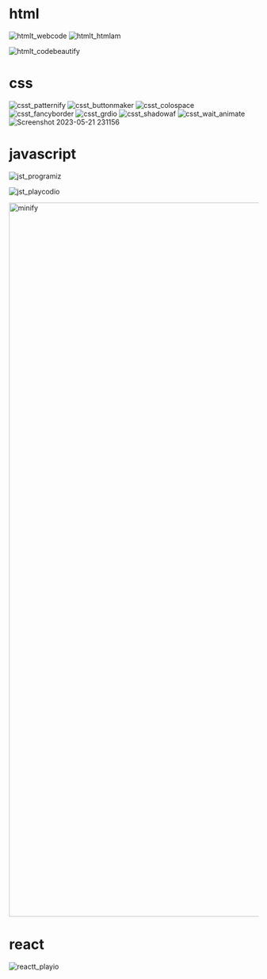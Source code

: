# html

![htmlt_webcode](https://github.com/jayk-gupta/web-resources-project/assets/100681165/f7c6f6e9-638a-499e-89b5-d5d2430445ac)
![htmlt_htmlam](https://github.com/jayk-gupta/web-resources-project/assets/100681165/3b7bcaa1-9b14-46b7-89de-2a4f218ce49b)

![htmlt_codebeautify](https://github.com/jayk-gupta/web-resources-project/assets/100681165/25cae2b0-8d4f-4291-af73-7a7de7630217)


# css
![csst_patternify](https://github.com/jayk-gupta/web-resources-project/assets/100681165/8c1e480b-7647-48b1-be2f-cd3b8af2edd1)
![csst_buttonmaker](https://github.com/jayk-gupta/web-resources-project/assets/100681165/2b667b17-db22-4939-b056-6d79ba1577d2)
![csst_colospace](https://github.com/jayk-gupta/web-resources-project/assets/100681165/38de9da5-975b-4469-a1c6-cb9165fea282)
![csst_fancyborder](https://github.com/jayk-gupta/web-resources-project/assets/100681165/1b91be97-79a5-4894-96e9-49dc066e9384)
![csst_grdio](https://github.com/jayk-gupta/web-resources-project/assets/100681165/51c1fa3a-c8b3-499a-b153-72cd616429d6)
![csst_shadowaf](https://github.com/jayk-gupta/web-resources-project/assets/100681165/d4057030-ef56-4d62-b59b-8f5f46d3dce3)
![csst_wait_animate](https://github.com/jayk-gupta/web-resources-project/assets/100681165/86a142f4-a383-4711-a978-b42ca7ad3059)
![Screenshot 2023-05-21 231156](https://github.com/jayk-gupta/web-resources-project/assets/100681165/57d05932-3a96-4ebd-86bb-9ea49a81e157)
<!-- ![CSS_CODEPEN](<Screenshot (161).png>) -->
# javascript
![jst_programiz](https://github.com/jayk-gupta/web-resources-project/assets/100681165/444f892c-4ba1-450d-aeab-2bd5b388a118)

![jst_playcodio](https://github.com/jayk-gupta/web-resources-project/assets/100681165/65d5f55c-5eb1-44f8-a564-bf05deb17b89)

<img width="1440" alt="minify" src="https://github.com/jayk-gupta/web-resources-project/assets/111020648/a88c0faf-c050-4b47-b5a5-180f8a3734a4">


# react

![reactt_playio](https://github.com/jayk-gupta/web-resources-project/assets/100681165/0e88c56a-9bc3-4678-a06c-61824996af68)
